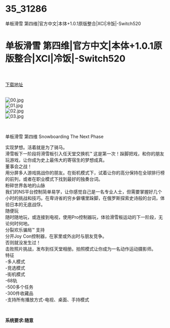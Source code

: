 # 35_31286
单板滑雪 第四维|官方中文|本体+1.0.1原版整合|XCI|冷饭|-Switch520
# 单板滑雪 第四维|官方中文|本体+1.0.1原版整合|XCI|冷饭|-Switch520
 <br/></br>
[下载地址](https://www.switch520.cc/article/31286 "下载地址")
<br/></br>

<p><img title="00.jpg" src="https://www.switch520.cc/muke_img/2022_05_15_78aa02f08f246.jpg" alt="00.jpg"><br>
<img title="01.jpg" src="https://www.switch520.cc/muke_img/2022_05_15_c69eecfa45d9d.jpg" alt="01.jpg"><br>
<img title="02.jpg" src="https://www.switch520.cc/muke_img/2022_05_15_0a264ff16b2c7.jpg" alt="02.jpg"><br>
<img title="03.jpg" src="https://www.switch520.cc/muke_img/2022_05_15_1f00c479a5fde.jpg" alt="03.jpg"></p>
<p>&nbsp;</p>
<p>单板滑雪 第四维 Snowboarding The Next Phase</p>
<p>实现梦想。活着就是为了骑马。<br>
滑雪板下一阶段将滑雪板引入任天堂交换机™ 这是第一次！跺脚把戏，和你的朋友玩游戏，让你成为史上最伟大的寄宿生的梦想成真。<br>
董事会之战！<br>
用分屏多人游戏挑战你的朋友。在街机模式下，试着让你的高分保持在全球排行榜的前列，或者在职业模式下找到最好的独奏台词。<br>
粉碎世界各地的山脉<br>
我们的NS平台控制简单易学，让你感觉自己是一名专业人士，但需要掌握好几个小时的挑战和技巧。在卑诗省的穷乡僻壤里跺脚，在俄罗斯探索史诗般的台词，体验日本的无底战俘。<br>
随便玩<br>
随时随地玩，或连接到电视，使用Pro控制器玩，体验滑雪板运动的下一阶段，无论何时何地。<br>
分裂欢乐骗局™ 支持<br>
分开Joy Con控制器，在家里或外出时与朋友竞争。<br>
否则就没发生过！<br>
击败照片挑战，发布到任天堂相册。拍照模式让你成为一名动作运动摄影师。<br>
特征<br>
-多人模式<br>
-竞选模式<br>
-街机模式<br>
-68轨<br>
-500多个任务<br>
-300件收藏品<br>
-支持所有播放方式-电视、桌面、手持模式</p>
<p>&nbsp;</p>
<p><strong>系统要求:随意</strong></p>



